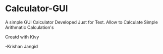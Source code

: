 # Calculator-GUI

A simple GUI Calculator Developed Just for Test.
Allow to Calculate Simple Arithmatic Calculation's

Creatd with Kivy

-Krishan Jangid
